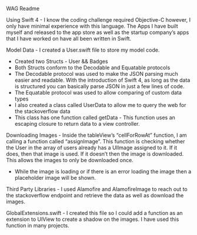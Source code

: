 
WAG Readme

Using Swift 4 - I know the coding challenge required Objective-C however, I only have minimal experience with this language. The Apps I have built myself and released to the app store as well as the startup company’s apps that I have worked on have all been written in Swift.

Model Data - I created a User.swift file to store my model code.
- Created two Structs - User && Badges
- Both Structs conform to the Decodable and Equatable protocols
- The Decodable protocol was used to make the JSON parsing much     easier and readable. With the introduction of Swift 4, as long as the         data is structured you can basically parse JSON in just a few lines of         code.
- The Equatable protocol was used to allow comparing of custom         data types
- I also created a class called UserData to allow me to query the web     for the stackoverflow data
- This class has one function called getData - This function uses an         escaping closure to return data to a view controller.

Downloading Images - Inside the tableView’s “cellForRowAt” function, I am calling a function called “assignImage”. This function is checking whether the User in the array of users already has a UIImage assigned to it. If it does, then that image is used. If it doesn’t then the image is downloaded. This allows the images to only be downloaded once.
- While the image is loading or if there is an error loading the image then a placeholder image will be shown.

Third Party Libraries - I used Alamofire and AlamofireImage to reach out to the stackoverflow endpoint and retrieve the data as well as download the images.

GlobalExtensions.swift - I created this file so I could add a function as an extension to UIView to create a shadow on the images. I have used this function in many projects.


